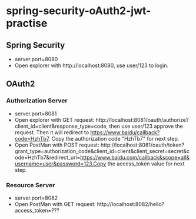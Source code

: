 # spring-security-oAuth2-jwt-practise

## Spring Security 
* server.port=8080
* Open explorer with http://localhost:8080, use user/123 to login.


## OAuth2

### Authorization Server
* server.port=8081
* Open explorer with GET request: http://localhost:8081/oauth/authorize?client_id=client&response_type=code, then use user/123 approve the request. Then it will redirect to https://www.baidu/callback?code=HzhTb7. Copy the authorization code "HzhTb7" for next step.
* Open PostMan with POST request: http://localhost:8081/oauth/token?grant_type=authorization_code&client_id=client&client_secret=secret&code=HzhTb7&redirect_url=https://www.baidu.com/callback&scope=all&username=user&password=123.Copy the access_token value for next step.

### Resource Server
* server.port=8082
* Open PostMan with GET request: http://localhost:8082/hello?access_token=???